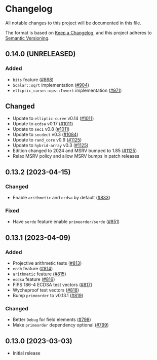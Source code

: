 # Changelog
All notable changes to this project will be documented in this file.

The format is based on [Keep a Changelog](https://keepachangelog.com/en/1.0.0/),
and this project adheres to [Semantic Versioning](https://semver.org/spec/v2.0.0.html).

## 0.14.0 (UNRELEASED)
### Added
- `bits` feature ([#868])
- `Scalar::sqrt` implementation ([#904])
- `elliptic_curve::ops::Invert` implementation ([#971])

## Changed
- Update to `elliptic-curve` v0.14 ([#1011])
- Update to `ecdsa` v0.17 ([#1011])
- Update to `sec1` v0.8 ([#1011])
- Update to `secdect` v0.3 ([#1084])
- Update to `rand_core` v0.9 ([#1125])
- Update to `hybrid-array` v0.3 ([#1125])
- Edition changed to 2024 and MSRV bumped to 1.85 ([#1125])
- Relax MSRV policy and allow MSRV bumps in patch releases

[#868]: https://github.com/RustCrypto/elliptic-curves/pull/868
[#904]: https://github.com/RustCrypto/elliptic-curves/pull/904
[#971]: https://github.com/RustCrypto/elliptic-curves/pull/971
[#1011]: https://github.com/RustCrypto/elliptic-curves/pull/1011
[#1084]: https://github.com/RustCrypto/elliptic-curves/pull/1084
[#1125]: https://github.com/RustCrypto/elliptic-curves/pull/1125

## 0.13.2 (2023-04-15)
### Changed
- Enable `arithmetic` and `ecdsa` by default ([#833])

### Fixed
- Have `serde` feature enable `primeorder/serde` ([#851])

[#833]: https://github.com/RustCrypto/elliptic-curves/pull/833
[#851]: https://github.com/RustCrypto/elliptic-curves/pull/851

## 0.13.1 (2023-04-09)
### Added
- Projective arithmetic tests ([#813])
- `ecdh` feature ([#814])
- `arithmetic` feature ([#815])
- `ecdsa` feature ([#816])
- FIPS 186-4 ECDSA test vectors ([#817])
- Wycheproof test vectors ([#818])
- Bump `primeorder` to v0.13.1 ([#819])

### Changed
- Better `Debug` for field elements ([#798])
- Make `primeorder` dependency optional ([#799])

[#798]: https://github.com/RustCrypto/elliptic-curves/pull/798
[#799]: https://github.com/RustCrypto/elliptic-curves/pull/799
[#813]: https://github.com/RustCrypto/elliptic-curves/pull/813
[#814]: https://github.com/RustCrypto/elliptic-curves/pull/814
[#815]: https://github.com/RustCrypto/elliptic-curves/pull/815
[#816]: https://github.com/RustCrypto/elliptic-curves/pull/816
[#817]: https://github.com/RustCrypto/elliptic-curves/pull/817
[#818]: https://github.com/RustCrypto/elliptic-curves/pull/818
[#819]: https://github.com/RustCrypto/elliptic-curves/pull/819

## 0.13.0 (2023-03-03)
- Initial release
